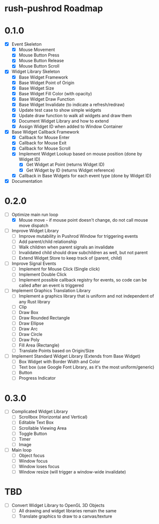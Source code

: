 # rush-pushrod Roadmap

# 0.1.0

- [x] Event Skeleton
  - [x] Mouse Movement
  - [x] Mouse Button Press
  - [x] Mouse Button Release
  - [x] Mouse Button Scroll
- [x] Widget Library Skeleton
  - [x] Base Widget Framework
  - [x] Base Widget Point of Origin
  - [x] Base Widget Size
  - [x] Base Widget Fill Color (with opacity)
  - [x] Base Widget Draw Function
  - [x] Base Widget Invalidate (to indicate a refresh/redraw)
  - [x] Update test case to show simple widgets
  - [x] Update draw function to walk all widgets and draw them
  - [x] Document Widget Library and how to extend
  - [x] Assign Widget ID when added to Window Container
- [x] Base Widget Callback Framework
  - [x] Callback for Mouse Enter
  - [x] Callback for Mouse Exit
  - [x] Callback for Mouse Scroll
  - [x] Implement Widget Lookup based on mouse position (done by Widget ID)
    - [x] Get Widget at Point (returns Widget ID)
    - [x] Get Widget by ID (returns Widget reference)
  - [x] Callback in Base Widgets for each event type (done by Widget ID)
- [x] Documentation

# 0.2.0

- [ ] Optimize main run loop
  - [x] Mouse move - if mouse point doesn't change, do not call mouse move dispatch
- [ ] Improve Widget Library
  - [ ] Improve mutability in Pushrod Window for triggering events
  - [ ] Add parent/child relationship
  - [ ] Walk children when parent signals an invalidate
  - [ ] Invalidated child should draw subchildren as well, but not parent
  - [ ] Extend Widget Store to keep track of (parent, child)
- [ ] Improve Signal Events
  - [ ] Implement for Mouse Click (Single click)
  - [ ] Implement Double Click
  - [ ] Implement possible callback registry for events, so code can be called after an event is triggered
- [ ] Implement Graphics Translation Library
  - [ ] Implement a graphics library that is uniform and not independent of any Rust library
  - [ ] Clip
  - [ ] Draw Box
  - [ ] Draw Rounded Rectangle
  - [ ] Draw Ellipse
  - [ ] Draw Arc
  - [ ] Draw Circle
  - [ ] Draw Poly
  - [ ] Fill Area (Rectangle)
  - [ ] Translate Points based on Origin/Size
- [ ] Implement Standard Widget Library (Extends from Base Widget)
  - [ ] Box Widget with Border Width and Color
  - [ ] Text box (use Google Font Library, as it's the most uniform/generic)
  - [ ] Button
  - [ ] Progress Indicator

# 0.3.0

- [ ] Complicated Widget Library
  - [ ] Scrollbox (Horizontal and Vertical)
  - [ ] Editable Text Box
  - [ ] Scrollable Viewing Area
  - [ ] Toggle Button
  - [ ] Timer
  - [ ] Image
- [ ] Main loop
  - [ ] Object focus
  - [ ] Window focus
  - [ ] Window loses focus
  - [ ] Window resize (will trigger a window-wide invalidate)

# TBD

- [ ] Convert Widget Library to OpenGL 3D Objects
  - [ ] All drawing and widget libraries remain the same
  - [ ] Translate graphics to draw to a canvas/texture
